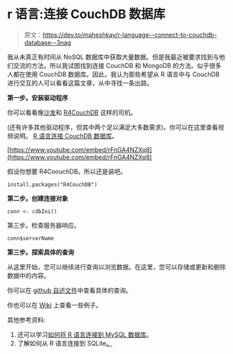 # r 语言:连接 CouchDB 数据库

> 原文：<https://dev.to/maheshkay/r-language--connect-to-couchdb-database--3nag>

我从未真正有时间从 NoSQL 数据库中获取大量数据。但是我最近被要求找到与他们交流的方法。所以我试图找到连接 CouchDB 和 MongoDB 的方法。似乎很多人都在使用 CouchDB 数据库。因此，我认为那些希望从 R 语言中与 CouchDB 进行交互的人可以看看这篇文章，从中寻找一条出路。

**第一步。安装驱动程序**

你可以看看像[沙发](https://github.com/ropensci/sofa)和 [R4CouchDB](https://github.com/wactbprot/R4CouchDB/) 这样的司机。

(还有许多其他驱动程序，但其中两个足以满足大多数需求)。你可以在这里查看视频说明。 [R 语言连接 CouchDB 数据库](https://www.youtube.com/watch?v=rFnGA4NZXq8)。

[https://www.youtube.com/embed/rFnGA4NZXq8](https://www.youtube.com/embed/rFnGA4NZXq8)

假设你想要 R4CoouchDB。所以还是装吧。

```
install.packages("R4CouchDB") 
```

**第二步。创建连接对象**

```
conn <- cdbIni() 
```

第三步。检查服务器响应。

```
conn$serverName 
```

**第三步。探索具体的查询**

从这里开始，您可以继续进行查询以浏览数据。在这里，您可以存储或更新和删除数据中的内容。

你可以在 [github 自述文件](https://github.com/wactbprot/R4CouchDB)中查看具体的查询。

你也可以在 [Wiki](https://cwiki.apache.org/confluence/display/COUCHDB/R) 上查看一些例子。

其他参考资料:

1.  还可以学习[如何将 R 语言连接到 MySQL 数据库](https://dev.to/maheshkay/r-language--connect-to-mysql-database-51ji)。
2.  了解如何从 R 语言连接到 SQLite[。](https://dev.to/maheshkay/r-language--connect-to-sqlite-database-1adf)